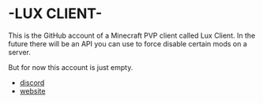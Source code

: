 # -LUX CLIENT-

This is the GitHub account of a Minecraft PVP client called Lux Client.
In the future there will be an API you can use to force disable certain mods on a server.

But for now this account is just empty.


* [discord](https://discord.gg/mnn98vhYZ6)
* [website](http://www.luxclient.net/)
